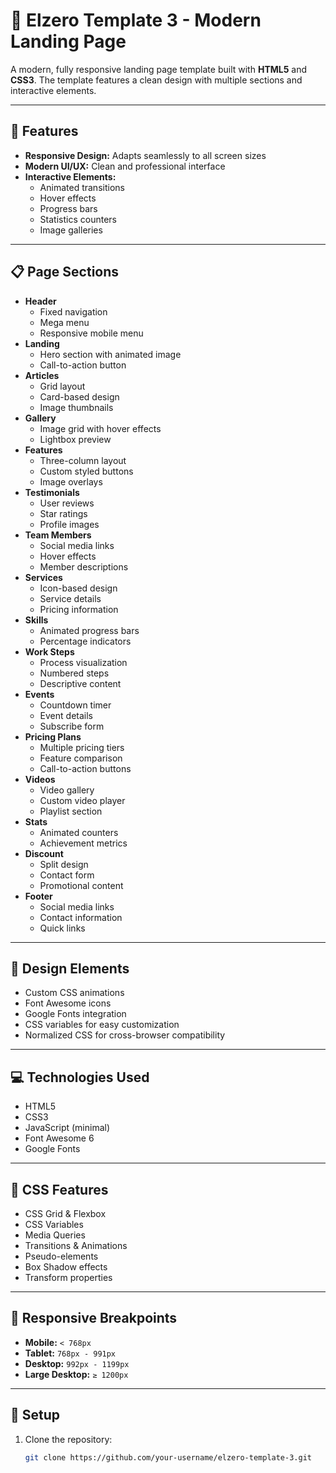 # 🚀 Elzero Template 3 - Modern Landing Page

A modern, fully responsive landing page template built with **HTML5** and **CSS3**. The template features a clean design with multiple sections and interactive elements.

---

## 🚀 Features

- **Responsive Design:** Adapts seamlessly to all screen sizes  
- **Modern UI/UX:** Clean and professional interface  
- **Interactive Elements:**
  - Animated transitions  
  - Hover effects  
  - Progress bars  
  - Statistics counters  
  - Image galleries  

---

## 📋 Page Sections

- **Header**
  - Fixed navigation  
  - Mega menu  
  - Responsive mobile menu  
- **Landing**
  - Hero section with animated image  
  - Call-to-action button  
- **Articles**
  - Grid layout  
  - Card-based design  
  - Image thumbnails  
- **Gallery**
  - Image grid with hover effects  
  - Lightbox preview  
- **Features**
  - Three-column layout  
  - Custom styled buttons  
  - Image overlays  
- **Testimonials**
  - User reviews  
  - Star ratings  
  - Profile images  
- **Team Members**
  - Social media links  
  - Hover effects  
  - Member descriptions  
- **Services**
  - Icon-based design  
  - Service details  
  - Pricing information  
- **Skills**
  - Animated progress bars  
  - Percentage indicators  
- **Work Steps**
  - Process visualization  
  - Numbered steps  
  - Descriptive content  
- **Events**
  - Countdown timer  
  - Event details  
  - Subscribe form  
- **Pricing Plans**
  - Multiple pricing tiers  
  - Feature comparison  
  - Call-to-action buttons  
- **Videos**
  - Video gallery  
  - Custom video player  
  - Playlist section  
- **Stats**
  - Animated counters  
  - Achievement metrics  
- **Discount**
  - Split design  
  - Contact form  
  - Promotional content  
- **Footer**
  - Social media links  
  - Contact information  
  - Quick links  

---

## 🎨 Design Elements

- Custom CSS animations  
- Font Awesome icons  
- Google Fonts integration  
- CSS variables for easy customization  
- Normalized CSS for cross-browser compatibility  

---

## 💻 Technologies Used

- HTML5  
- CSS3  
- JavaScript (minimal)  
- Font Awesome 6  
- Google Fonts  

---

## 🌟 CSS Features

- CSS Grid & Flexbox  
- CSS Variables  
- Media Queries  
- Transitions & Animations  
- Pseudo-elements  
- Box Shadow effects  
- Transform properties  

---

## 📱 Responsive Breakpoints

- **Mobile:** `< 768px`  
- **Tablet:** `768px - 991px`  
- **Desktop:** `992px - 1199px`  
- **Large Desktop:** `≥ 1200px`  

---

## 🔧 Setup

1. Clone the repository:
   ```bash
   git clone https://github.com/your-username/elzero-template-3.git
